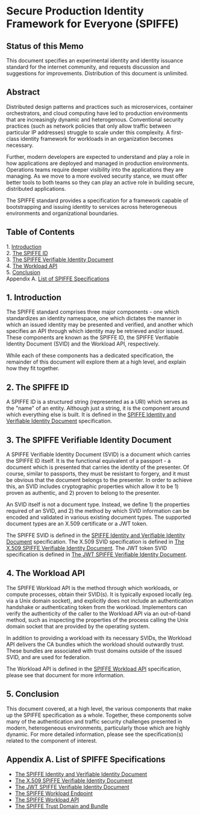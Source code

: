 # Secure Production Identity Framework for Everyone (SPIFFE)

## Status of this Memo
This document specifies an experimental identity and identity issuance standard for the internet community, and requests discussion and suggestions for improvements. Distribution of this document is unlimited.

## Abstract
Distributed design patterns and practices such as microservices, container orchestrators, and cloud computing have led to production environments that are increasingly dynamic and heterogenous. Conventional security practices (such as network policies that only allow traffic between particular IP addresses) struggle to scale under this complexity. A first-class identity framework for workloads in an organization becomes necessary.

Further, modern developers are expected to understand and play a role in how applications are deployed and managed in production environments. Operations teams require deeper visibility into the applications they are managing. As we move to a more evolved security stance, we must offer better tools to both teams so they can play an active role in building secure, distributed applications.

The SPIFFE standard provides a specification for a framework capable of bootstrapping and issuing identity to services across heterogeneous environments and organizational boundaries.

## Table of Contents
1\. [Introduction](#1-introduction)  
2\. [The SPIFFE ID](#2-the-spiffe-id)  
3\. [The SPIFFE Verifiable Identity Document](#3-the-spiffe-verifiable-identity-document)  
4\. [The Workload API](#4-the-workload-api)  
5\. [Conclusion](#5-conclusion)  
Appendix A. [List of SPIFFE Specifications](#appendix-a-list-of-spiffe-specifications)  

## 1. Introduction
The SPIFFE standard comprises three major components - one which standardizes an identity namespace, one which dictates the manner in which an issued identity may be presented and verified, and another which specifies an API through which identity may be retrieved and/or issued. These components are known as the SPIFFE ID, the SPIFFE Verifiable Identity Document (SVID) and the Workload API, respectively.

While each of these components has a dedicated specification, the remainder of this document will explore them at a high level, and explain how they fit together.

## 2. The SPIFFE ID
A SPIFFE ID is a structured string (represented as a URI) which serves as the "name" of an entity. Although just a string, it is the component around which everything else is built. It is defined in the [SPIFFE Identity and Verifiable Identity Document](SPIFFE-ID.md) specification.

## 3. The SPIFFE Verifiable Identity Document
A SPIFFE Verifiable Identity Document (SVID) is a document which carries the SPIFFE ID itself. It is the functional equivalent of a passport - a document which is presented that carries the identity of the presenter. Of course, similar to passports, they must be resistant to forgery, and it must be obvious that the document belongs to the presenter. In order to achieve this, an SVID includes cryptographic properties which allow it to be 1) proven as authentic, and 2) proven to belong to the presenter.

An SVID itself is not a document type. Instead, we define 1) the properties required of an SVID, and 2) the method by which SVID information can be encoded and validated in various existing document types. The supported document types are an X.509 certificate or a JWT token.

The SPIFFE SVID is defined in the [SPIFFE Identity and Verifiable Identity Document](SPIFFE-ID.md) specification. The X.509 SVID specification is defined in [The X.509 SPIFFE Verifiable Identity Document](X509-SVID.md). The JWT token SVID specification is defined in [The JWT SPIFFE Verifiable Identity Document](JWT-SVID.md).

## 4. The Workload API
The SPIFFE Workload API is the method through which workloads, or compute processes, obtain their SVID(s). It is typically exposed locally (eg. via a Unix domain socket), and explicitly does not include an authentication handshake or authenticating token from the workload. Implementors can verify the authenticity of the caller to the Workload API via an out-of-band method, such as inspecting the properties of the process calling the Unix domain socket that are provided by the operating system.

In addition to providing a workload with its necessary SVIDs, the Workload API delivers the CA bundles which the workload should outwardly trust. These bundles are associated with trust domains outside of the issued SVID, and are used for federation.

The Workload API is defined in the [SPIFFE Workload API](SPIFFE_Workload_API.md) specification, please see that document for more information.

## 5. Conclusion
This document covered, at a high level, the various components that make up the SPIFFE specification as a whole. Together, these components solve many of the authentication and traffic security challenges presented in modern, heterogeneous environments, particularly those which are highly dynamic. For more detailed information, please see the specification(s) related to the component of interest.

## Appendix A. List of SPIFFE Specifications
* [The SPIFFE Identity and Verifiable Identity Document](SPIFFE-ID.md)
* [The X.509 SPIFFE Verifiable Identity Document](X509-SVID.md)
* [The JWT SPIFFE Verifiable Identity Document](JWT-SVID.md)
* [The SPIFFE Workload Endpoint](SPIFFE_Workload_Endpoint.md)
* [The SPIFFE Workload API](SPIFFE_Workload_API.md)
* [The SPIFFE Trust Domain and Bundle](SPIFFE_Trust_Domain_and_Bundle.md)
